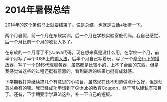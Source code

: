 2014年暑假总结
============

2014年的这个暑假马上就要结束了。说是总结，也就是白话+吐槽一下。

两个月暑假，前一个月在东软实训，后一个月在学校实验室敲代码。我自己感觉，后一个月比前一个月的收获大多了。

在东软的一个月写了不少Java代码，现在想来真是没什么用。在学校一个月，前半个月写了半个iOS8上的[输入法](http://bbs.feng.com/forum.php?mod=viewthread&tid=8212691&page=1#pid125278752)，后半个月自己写着玩，写了一个[命令行下的播放器](https://github.com/skyline75489/pyfm)，写了一个[DNS代理服务器](https://github.com/skyline75489/SimpleDNS)，虽然都是比较小的，上不了台面的东西，但是我感觉做这些的过程还挺有意思的，看到最后的结果也挺有成就感。

下学期我打算继续搞几个有意思的小项目，虽然现在还不知道做点什么好，但是创意总会有的嘛。我已经成功申请到了Github的教育Coupon，终于可以建私有项目了。还有，下学期要学学算法这些，补一下自己的短板。